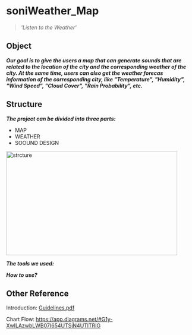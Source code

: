 # soniWeather_Map
> *'Listen to the Weather'*

## Object
***Our goal is to give the users a map that can generate sounds that are related to the location of the city and the corresponding weather of the city. At the same time, users can also get the weather forecas information of the corresponding city, like "Temperature", "Humidity", "Wind Speed", "Cloud Cover", "Rain Probability", etc.***

## Structure
***The project can be divided into three parts:***
- MAP
- WEATHER
- SOOUND DESIGN
<img src="https://user-images.githubusercontent.com/55760098/153765913-e76a43ae-9b49-43e8-b35c-25163e0564e1.png" width = "460" height = "280" alt="strcture" align=center />

***The tools we used:***

***How to use?***

## Other Reference
Introduction: [Guidelines.pdf](https://github.com/SONG-KUN/soniWeather_Map/files/7771131/Guidelines.pdf)

Chart Flow: https://app.diagrams.net/#G1y-XwILAzwbLWB07I654UTSjN4UTlTRIG
